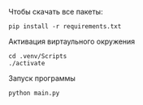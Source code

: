 Чтобы скачать все пакеты:
```
pip install -r requirements.txt
```

Активация виртаульного окружения
```
cd .venv/Scripts
./activate
```

Запуск программы
```
python main.py
```